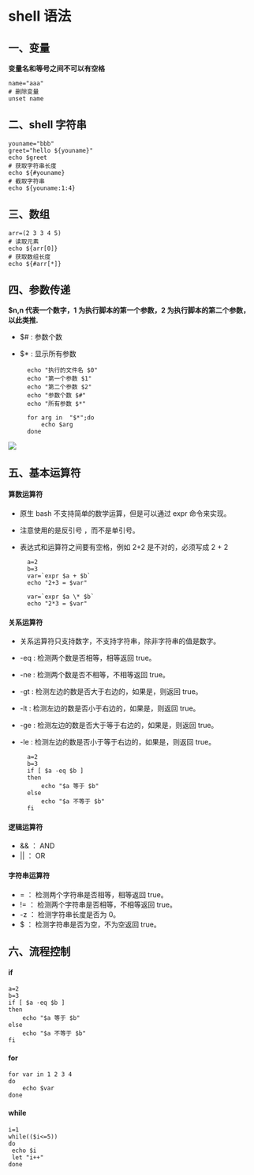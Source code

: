# shell 语法

## 一、变量

**变量名和等号之间不可以有空格**

    name="aaa"
    # 删除变量
    unset name

## 二、shell 字符串

    youname="bbb"
    greet="hello ${youname}"
    echo $greet
    # 获取字符串长度
    echo ${#youname}
    # 截取字符串
    echo ${youname:1:4}

## 三、数组

    arr=(2 3 3 4 5)
    # 读取元素
    echo ${arr[0]}
    # 获取数组长度
    echo ${#arr[*]}

## 四、参数传递

**$n,n 代表一个数字，1 为执行脚本的第一个参数，2 为执行脚本的第二个参数，以此类推.**

- $# : 参数个数
- $\* : 显示所有参数

        echo "执行的文件名 $0"
        echo "第一个参数 $1"
        echo "第二个参数 $2"
        echo "参数个数 $#"
        echo "所有参数 $*"

        for arg in  "$*";do
            echo $arg
        done

![](../pic/linux/shell1.png)

## 五、基本运算符

#### 算数运算符

- 原生 bash 不支持简单的数学运算，但是可以通过 expr 命令来实现。
- 注意使用的是反引号 ，而不是单引号。
- 表达式和运算符之间要有空格，例如 2+2 是不对的，必须写成 2 + 2

        a=2
        b=3
        var=`expr $a + $b`
        echo "2+3 = $var"

        var=`expr $a \* $b`
        echo "2*3 = $var"

#### 关系运算符

- 关系运算符只支持数字，不支持字符串，除非字符串的值是数字。
- -eq : 检测两个数是否相等，相等返回 true。
- -ne : 检测两个数是否不相等，不相等返回 true。
- -gt : 检测左边的数是否大于右边的，如果是，则返回 true。
- -lt : 检测左边的数是否小于右边的，如果是，则返回 true。
- -ge : 检测左边的数是否大于等于右边的，如果是，则返回 true。
- -le : 检测左边的数是否小于等于右边的，如果是，则返回 true。

        a=2
        b=3
        if [ $a -eq $b ]
        then
            echo "$a 等于 $b"
        else
            echo "$a 不等于 $b"
        fi

#### 逻辑运算符

- && ： AND
- || ： OR

#### 字符串运算符

- = ： 检测两个字符串是否相等，相等返回 true。
- != ： 检测两个字符串是否相等，不相等返回 true。
- -z ： 检测字符串长度是否为 0。
- $ ： 检测字符串是否为空，不为空返回 true。

## 六、流程控制

#### if

    a=2
    b=3
    if [ $a -eq $b ]
    then
        echo "$a 等于 $b"
    else
        echo "$a 不等于 $b"
    fi

#### for

    for var in 1 2 3 4
    do
        echo $var
    done

#### while

    i=1
    while(($i<=5))
    do
     echo $i
     let "i++"
    done
